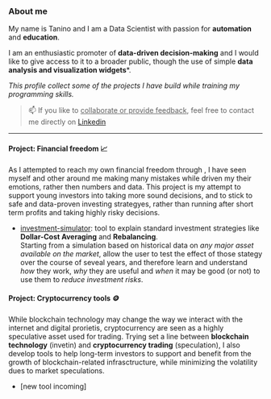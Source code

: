 ### About me
My name is Tanino and I am a Data Scientist with passion for **automation** and **education**.

I am an enthusiastic promoter of **data-driven decision-making** and I would like to give access to it to a broader public, though the use of simple **data analysis and visualization widgets***.

_This profile collect some of the projects I have build while training my programming skills._

> 📫 If you like to <u>collaborate or provide feedback</u>, feel free to contact me directly on [Linkedin](https://www.linkedin.com/in/tanino-albanese-820b90260/)

***

#### Project: Financial freedom 📈
As I attempted to reach my own financial freedom through , I have seen myself and other around me making many mistakes while driven my their emotions, rather then numbers and data. This project is my attempt to support young investors into taking more sound decisions, and to stick to safe and data-proven investing strategyes, rather than running after short term profits and taking highly risky decisions.

- [investment-simulator](https://github.com/C0dingM0nk3y/investment-simulator): tool to explain standard investment strategies like **Dollar-Cost Averaging** and **Rebalancing**. \
Starting from a simulation based on historical data on _any major asset available on the market_, allow the user to test the effect of those stategy over the course of seveal years, and therefore learn and understand _how_ they work, _why_ they are useful and _when_ it may be good (or not) to use them to _reduce investment risks_.

#### Project: Cryptocurrency tools 🪙
While blockchain technology may change the way we interact with the internet and digital prorietis, cryptocurrency are seen as a highly speculative asset used for trading. Trying set a line between **blockchain technology** (invetin) and **cryptocurrency trading** (speculation), I also develop tools to help long-term investors to support and benefit from the growth of blockchain-related infrasctructure, while minimizing the volatility dues to market speculations.

- [new tool incoming]

<!--
**C0dingM0nk3y/C0dingM0nk3y** is a ✨ _special_ ✨ repository because its `README.md` (this file) appears on your GitHub profile.

Here are some ideas to get you started:

- 🔭 I’m currently working on ...
- 🌱 I’m currently learning ...
- 👯 I’m looking to collaborate on ...
- 🤔 I’m looking for help with ...
- 💬 Ask me about ...
- 📫 How to reach me: ...
- 😄 Pronouns: ...
- ⚡ Fun fact: ...
-->
